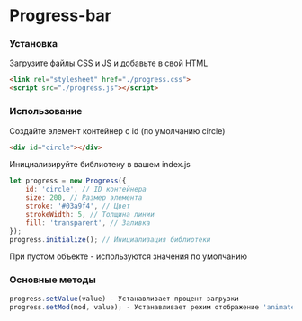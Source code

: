 # Progress-bar

### Установка
Загрузите файлы CSS и JS и добавьте в свой HTML
```html
<link rel="stylesheet" href="./progress.css">
<script src="./progress.js"></script>
```
### Использование
Создайте элемент контейнер с id (по умолчанию circle)
```html
<div id="circle"></div>
```
Инициализируйте библиотеку в вашем index.js
```js
let progress = new Progress({
    id: 'circle', // ID контейнера
    size: 200, // Размер элемента
    stroke: '#03a9f4', // Цвет
    strokeWidth: 5, // Толщина линии
    fill: 'transparent', // Заливка
});
progress.initialize(); // Инициализация библиотеки
```
При пустом объекте - используются значения по умолчанию

### Основные методы
```js
progress.setValue(value) - Устанавливает процент загрузки
progress.setMod(mod, value); - Устанавливает режим отображение 'animated'(анимированный) и 'hidden'(скрытый) при value = 'yes'. 
```
